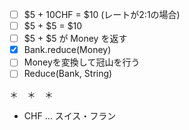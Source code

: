 - [ ] $5 + 10CHF = $10 (レートが2:1の場合)
- [ ] $5 + $5 = $10
- [ ] $5 + $5 が Money を返す
- [x] Bank.reduce(Money)
- [ ] Moneyを変換して冠山を行う
- [ ] Reduce(Bank, String)

＊　＊　＊

- CHF … スイス・フラン
